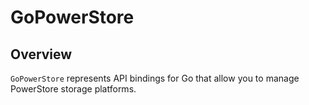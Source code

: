 
# GoPowerStore

## Overview
```GoPowerStore``` represents API bindings for Go that allow you to manage PowerStore storage platforms.  


